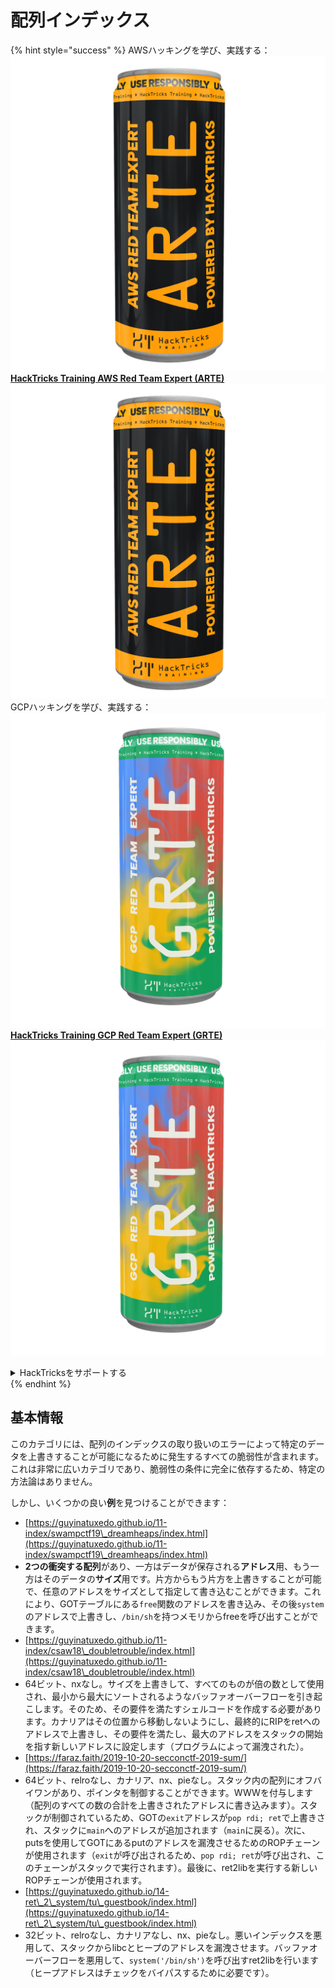 # 配列インデックス

{% hint style="success" %}
AWSハッキングを学び、実践する：<img src="/.gitbook/assets/arte.png" alt="" data-size="line">[**HackTricks Training AWS Red Team Expert (ARTE)**](https://training.hacktricks.xyz/courses/arte)<img src="/.gitbook/assets/arte.png" alt="" data-size="line">\
GCPハッキングを学び、実践する：<img src="/.gitbook/assets/grte.png" alt="" data-size="line">[**HackTricks Training GCP Red Team Expert (GRTE)**<img src="/.gitbook/assets/grte.png" alt="" data-size="line">](https://training.hacktricks.xyz/courses/grte)

<details>

<summary>HackTricksをサポートする</summary>

* [**サブスクリプションプラン**](https://github.com/sponsors/carlospolop)を確認してください！
* **💬 [**Discordグループ**](https://discord.gg/hRep4RUj7f)または[**Telegramグループ**](https://t.me/peass)に参加するか、**Twitter** 🐦 [**@hacktricks\_live**](https://twitter.com/hacktricks\_live)**をフォローしてください。**
* **ハッキングのトリックを共有するには、[**HackTricks**](https://github.com/carlospolop/hacktricks)および[**HackTricks Cloud**](https://github.com/carlospolop/hacktricks-cloud)のGitHubリポジトリにPRを提出してください。**

</details>
{% endhint %}

## 基本情報

このカテゴリには、配列のインデックスの取り扱いのエラーによって特定のデータを上書きすることが可能になるために発生するすべての脆弱性が含まれます。これは非常に広いカテゴリであり、脆弱性の条件に完全に依存するため、特定の方法論はありません。

しかし、いくつかの良い**例**を見つけることができます：

* [https://guyinatuxedo.github.io/11-index/swampctf19\_dreamheaps/index.html](https://guyinatuxedo.github.io/11-index/swampctf19\_dreamheaps/index.html)
* **2つの衝突する配列**があり、一方はデータが保存される**アドレス**用、もう一方はそのデータの**サイズ**用です。片方からもう片方を上書きすることが可能で、任意のアドレスをサイズとして指定して書き込むことができます。これにより、GOTテーブルにある`free`関数のアドレスを書き込み、その後`system`のアドレスで上書きし、`/bin/sh`を持つメモリからfreeを呼び出すことができます。
* [https://guyinatuxedo.github.io/11-index/csaw18\_doubletrouble/index.html](https://guyinatuxedo.github.io/11-index/csaw18\_doubletrouble/index.html)
* 64ビット、nxなし。サイズを上書きして、すべてのものが倍の数として使用され、最小から最大にソートされるようなバッファオーバーフローを引き起こします。そのため、その要件を満たすシェルコードを作成する必要があります。カナリアはその位置から移動しないようにし、最終的にRIPをretへのアドレスで上書きし、その要件を満たし、最大のアドレスをスタックの開始を指す新しいアドレスに設定します（プログラムによって漏洩された）。
* [https://faraz.faith/2019-10-20-secconctf-2019-sum/](https://faraz.faith/2019-10-20-secconctf-2019-sum/)
* 64ビット、relroなし、カナリア、nx、pieなし。スタック内の配列にオフバイワンがあり、ポインタを制御することができます。WWWを付与します（配列のすべての数の合計を上書きされたアドレスに書き込みます）。スタックが制御されているため、GOTの`exit`アドレスが`pop rdi; ret`で上書きされ、スタックに`main`へのアドレスが追加されます（`main`に戻る）。次に、putsを使用してGOTにあるputのアドレスを漏洩させるためのROPチェーンが使用されます（`exit`が呼び出されるため、`pop rdi; ret`が呼び出され、このチェーンがスタックで実行されます）。最後に、ret2libを実行する新しいROPチェーンが使用されます。
* [https://guyinatuxedo.github.io/14-ret\_2\_system/tu\_guestbook/index.html](https://guyinatuxedo.github.io/14-ret\_2\_system/tu\_guestbook/index.html)
* 32ビット、relroなし、カナリアなし、nx、pieなし。悪いインデックスを悪用して、スタックからlibcとヒープのアドレスを漏洩させます。バッファオーバーフローを悪用して、`system('/bin/sh')`を呼び出すret2libを行います（ヒープアドレスはチェックをバイパスするために必要です）。
